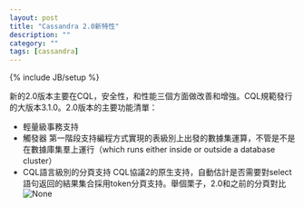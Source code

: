```yaml
---
layout: post
title: "Cassandra 2.0新特性"
description: ""
category: ""
tags: [cassandra]
---
```

{% include JB/setup %}

新的2.0版本主要在CQL，安全性，和性能三個方面做改善和增強。CQL規範發行的大版本3.1.0。2.0版本的主要功能清單：

-	輕量級事務支持
-	觸發器
	第一階段支持編程方式實現的表級別上出發的數據集運算，不管是不是在數據庫集羣上運行（which runs either inside or outside a database cluster）
-	CQL語言級別的分頁支持
	CQL協議2的原生支持，自動估計是否需要對select語句返回的結果集合採用token分頁支持。舉個栗子，2.0和之前的分頁對比![None](www.datastax.com/documentation/cassandra/2.0/webhelp/cassandra/images/cursors.png)
